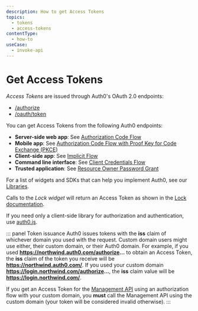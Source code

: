 ```yaml
---
description: How to get Access Tokens
topics:
  - tokens
  - access-tokens
contentType:
  - how-to
useCase:
  - invoke-api
---
```

# Get Access Tokens

<dfn data-key="access-token">Access Tokens</dfn> are issued through Auth0's OAuth 2.0 endpoints:

* [/authorize](/api/authentication#authorize-application)
* [/oauth/token](/api/authentication#get-token)

You can get Access Tokens from the following Auth0 endpoints:
  * **Server-side web app**: See [Authorization Code Flow](/flows/concepts/auth-code)
  * **Mobile app**: See [Authorization Code Flow with Proof Key for Code Exchange (PKCE)](/flows/concepts/auth-code-pkce)
  * **Client-side app**: See [Implicit Flow](/flows/concepts/implicit)
  * **Command line interface**: See [Client Credentials Flow](/flows/concepts/client-credentials)
  * **Trusted application**: See [Resource Owner Password Grant](/api-auth/grant/password)

For a list of widgets and SDKs that can help you implement Auth0, see our [Libraries](/libraries).

Calls to the <dfn data-key="lock">Lock widget</dfn> will return an Access Token as shown in the [Lock documentation](/libraries/lock).

If you need only a client-side library for authorization and authentication, use [auth0.js](/libraries/auth0js).




::: panel Token issuance
Auth0 issues tokens with the **iss** claim of whichever domain you used with the request. Custom domain users might use either, their custom domain, or their Auth0 domain. For example, if you used **https://northwind.auth0.com/authorize...** to obtain an Access Token, the **iss** claim of the token you receive will be **https://northwind.auth0.com/**. If you used your custom domain **https://login.northwind.com/authorize...**, the **iss** claim value will be **https://login.northwind.com/**. 

If you get an Access Token for the [Management API](/api/management/v2) using an authorization flow with your custom domain, you **must** call the Management API using the custom domain (your token will be considered invalid otherwise).
:::